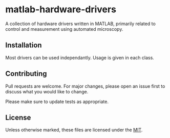 # matlab-hardware-drivers
A collection of hardware drivers written in MATLAB, primarily related to control and measurement using automated microscopy.

## Installation
Most drivers can be used independantly. Usage is given in each class.

## Contributing
Pull requests are welcome. For major changes, please open an issue first to discuss what you would like to change.

Please make sure to update tests as appropriate.

## License
Unless otherwise marked, these files are licensed under the [MIT](https://choosealicense.com/licenses/mit/).
